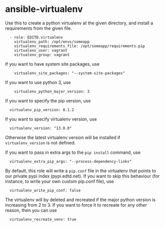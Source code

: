 # ansible-virtualenv

Use this to create a python virtualenv at the given directory, and install a
requirements from the given file.

```
  - role: EDITD.virtualenv
    virtualenv_path: /opt/envs/someapp
    virtualenv_requirements_file: /opt/someapp/requirements.pip
    virtualenv_user: vagrant
    virtualenv_group: vagrant
```

If you want to have system site packages, use

```
    virtualenv_site_packages: "--system-site-packages"
```

If you want to use python 3, use

```
    virtualenv_python_major_version: 3
```

If you want to specify the pip version, use

```
  virtualenv_pip_version: 8.1.2
```

If you want to specify virtualenv version, use

```
  virtualenv_version: "13.0.0"
```

Otherwise the latest virtualenv version will be installed if `virtualenv_version` is not defined.

If you want to pass in extra args to the `pip install` command, use

```
  virtualenv_extra_pip_args: "--process-dependency-links"
```

By default, this role will write a `pip.conf` file in the virtualenv that points to our private pypi index (pypi.edtd.net). If you want to skip this behaviour (for instance, to write your own custom pip.conf file), use

```
  virtualenv_write_pip_conf: false
```

The virtualenv will by deleted and recreated if the major python version is increasing from 2 to 3. If you want to force it to recreate for any other reason, then you can use

```
  virtualenv_recreate_venv: true
```